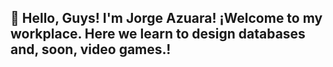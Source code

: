 ## 👋 Hello, Guys! I'm Jorge Azuara! ¡Welcome to my workplace. Here we learn to design databases and, soon, video games.!

<!--
**Kestico998/Kestico998** is a ✨ _special_ ✨ repository because its `README.md` (this file) appears on your GitHub profile.

About Me

- 🔭 I’m currently working on databases and videogames.
- 🌱 I’m currently learning databases, codes and more.
- 👯 I’m looking to collaborate on great pleasures.
- 🛠️ I’m looking for help with code, videogames and business.
- 💬 Ask me about Music, code, programs and more...
- 🕹️ How to reach me: Roman7741 on Xbox.
- 💀 Pronouns: Roman.
- 🎮 Fun fact: Play Videogame: Warzone.
-->

